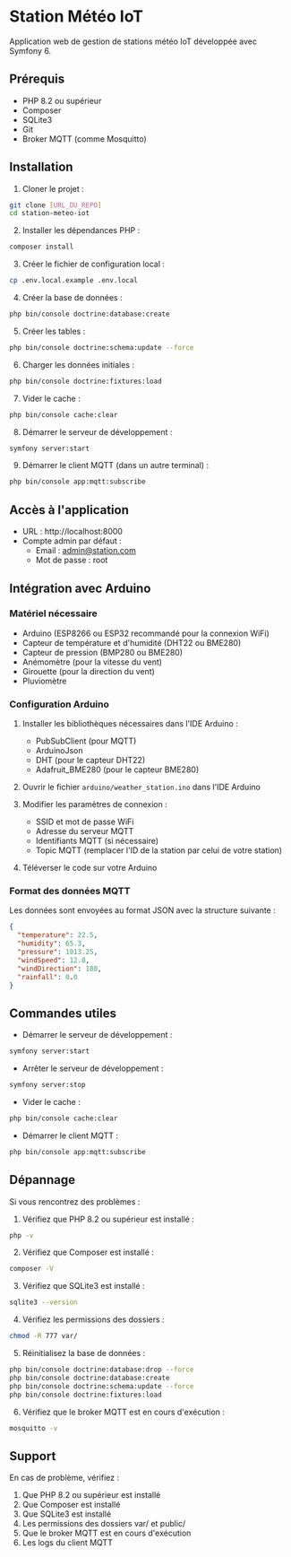 # Station Météo IoT

Application web de gestion de stations météo IoT développée avec Symfony 6.

## Prérequis

- PHP 8.2 ou supérieur
- Composer
- SQLite3
- Git
- Broker MQTT (comme Mosquitto)

## Installation

1. Cloner le projet :
```bash
git clone [URL_DU_REPO]
cd station-meteo-iot
```

2. Installer les dépendances PHP :
```bash
composer install
```

3. Créer le fichier de configuration local :
```bash
cp .env.local.example .env.local
```

4. Créer la base de données :
```bash
php bin/console doctrine:database:create
```

5. Créer les tables :
```bash
php bin/console doctrine:schema:update --force
```

6. Charger les données initiales :
```bash
php bin/console doctrine:fixtures:load
```

7. Vider le cache :
```bash
php bin/console cache:clear
```

8. Démarrer le serveur de développement :
```bash
symfony server:start
```

9. Démarrer le client MQTT (dans un autre terminal) :
```bash
php bin/console app:mqtt:subscribe
```

## Accès à l'application

- URL : http://localhost:8000
- Compte admin par défaut :
  - Email : admin@station.com
  - Mot de passe : root

## Intégration avec Arduino

### Matériel nécessaire

- Arduino (ESP8266 ou ESP32 recommandé pour la connexion WiFi)
- Capteur de température et d'humidité (DHT22 ou BME280)
- Capteur de pression (BMP280 ou BME280)
- Anémomètre (pour la vitesse du vent)
- Girouette (pour la direction du vent)
- Pluviomètre

### Configuration Arduino

1. Installer les bibliothèques nécessaires dans l'IDE Arduino :
   - PubSubClient (pour MQTT)
   - ArduinoJson
   - DHT (pour le capteur DHT22)
   - Adafruit_BME280 (pour le capteur BME280)

2. Ouvrir le fichier `arduino/weather_station.ino` dans l'IDE Arduino

3. Modifier les paramètres de connexion :
   - SSID et mot de passe WiFi
   - Adresse du serveur MQTT
   - Identifiants MQTT (si nécessaire)
   - Topic MQTT (remplacer l'ID de la station par celui de votre station)

4. Téléverser le code sur votre Arduino

### Format des données MQTT

Les données sont envoyées au format JSON avec la structure suivante :

```json
{
  "temperature": 22.5,
  "humidity": 65.3,
  "pressure": 1013.25,
  "windSpeed": 12.8,
  "windDirection": 180,
  "rainfall": 0.0
}
```

## Commandes utiles

- Démarrer le serveur de développement :
```bash
symfony server:start
```

- Arrêter le serveur de développement :
```bash
symfony server:stop
```

- Vider le cache :
```bash
php bin/console cache:clear
```

- Démarrer le client MQTT :
```bash
php bin/console app:mqtt:subscribe
```

## Dépannage

Si vous rencontrez des problèmes :

1. Vérifiez que PHP 8.2 ou supérieur est installé :
```bash
php -v
```

2. Vérifiez que Composer est installé :
```bash
composer -V
```

3. Vérifiez que SQLite3 est installé :
```bash
sqlite3 --version
```

4. Vérifiez les permissions des dossiers :
```bash
chmod -R 777 var/
```

5. Réinitialisez la base de données :
```bash
php bin/console doctrine:database:drop --force
php bin/console doctrine:database:create
php bin/console doctrine:schema:update --force
php bin/console doctrine:fixtures:load
```

6. Vérifiez que le broker MQTT est en cours d'exécution :
```bash
mosquitto -v
```

## Support

En cas de problème, vérifiez :
1. Que PHP 8.2 ou supérieur est installé
2. Que Composer est installé
3. Que SQLite3 est installé
4. Les permissions des dossiers var/ et public/
5. Que le broker MQTT est en cours d'exécution
6. Les logs du client MQTT 